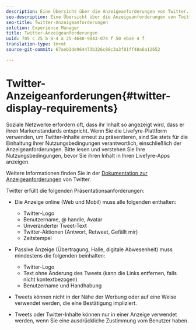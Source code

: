 ```yaml
---
description: Eine Übersicht über die Anzeigeanforderungen von Twitter.
seo-description: Eine Übersicht über die Anzeigeanforderungen von Twitter.
seo-title: Twitter-Anzeigeanforderungen
solution: Experience Manager
title: Twitter-Anzeigeanforderungen
uuid: 705 c 25 b 8-4 a 25-4640-9843-074 f 50 ebae 4 f
translation-type: tm+mt
source-git-commit: 67aeb3de964473b326c88c3a3f81ff48a6a12652

---
```



# Twitter-Anzeigeanforderungen{#twitter-display-requirements}

Soziale Netzwerke erfordern oft, dass ihr Inhalt so angezeigt wird, dass er ihren Markenstandards entspricht. Wenn Sie die Livefyre-Plattform verwenden, um Twitter-Inhalte erneut zu präsentieren, sind Sie stets für die Einhaltung ihrer Nutzungsbedingungen verantwortlich, einschließlich der Anzeigeanforderungen. Bitte lesen und verstehen Sie Ihre Nutzungsbedingungen, bevor Sie ihren Inhalt in Ihren Livefyre-Apps anzeigen.

Weitere Informationen finden Sie in der [Dokumentation zur Anzeigeanforderungen](https://about.twitter.com/company/display-requirements) von Twitter.

Twitter erfüllt die folgenden Präsentationsanforderungen:

* Die Anzeige online (Web und Mobil) muss alle folgenden enthalten:

   * Twitter-Logo
   * Benutzername, @ handle, Avatar
   * Unveränderter Tweet-Text
   * Twitter-Aktionen (Antwort, Retweet, Gefällt mir)
   * Zeitstempel

* Passive Anzeige (Übertragung, Halle, digitale Abwesenheit) muss mindestens die folgenden beinhalten:

   * Twitter-Logo
   * Text ohne Änderung des Tweets (kann die Links entfernen, falls nicht kontextbezogen)
   * Benutzername und Handhabung

* Tweets können nicht in der Nähe der Werbung oder auf eine Weise verwendet werden, die eine Bestätigung impliziert.
* Tweets oder Twitter-Inhalte können nur in einer Anzeige verwendet werden, wenn Sie eine ausdrückliche Zustimmung vom Benutzer haben.
